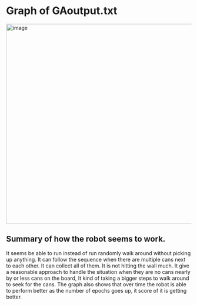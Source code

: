 # Graph of GAoutput.txt

<img width="545" alt="image" src="https://github.com/tan200224/Intro-to-Artificial-Intelligence/assets/68765056/efbaeac4-3961-4451-9f19-0cb552d6ef36">

## Summary of how the robot seems to work.

It seems be able to run instead of run randomly walk around without picking up anything. It can follow the sequence when there are multiple cans next to each other. It can collect all of them. It is not hitting the wall much. It give a reasonable approach to handle the situation when they are no cans nearly by or less cans on the board, It kind of taking a bigger steps to walk around to seek for the cans. The graph also shows that over time the robot is able to perform better as the number of epochs goes up, it score of it is getting better. 
